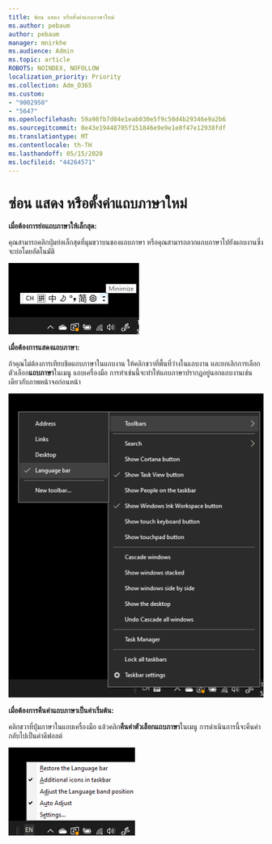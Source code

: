 ```yaml
---
title: ซ่อน แสดง หรือตั้งค่าแถบภาษาใหม่
ms.author: pebaum
author: pebaum
manager: mnirkhe
ms.audience: Admin
ms.topic: article
ROBOTS: NOINDEX, NOFOLLOW
localization_priority: Priority
ms.collection: Adm_O365
ms.custom:
- "9002950"
- "5647"
ms.openlocfilehash: 59a98fb7d04e1eab030e5f9c50d4b29346e9a2b6
ms.sourcegitcommit: 0e43e19448705f151846e9e9e1e0f47e12938fdf
ms.translationtype: MT
ms.contentlocale: th-TH
ms.lasthandoff: 05/15/2020
ms.locfileid: "44264571"
---
```

# <a name="hide-display-or-reset-the-language-bar"></a>ซ่อน แสดง หรือตั้งค่าแถบภาษาใหม่

**เมื่อต้องการย่อแถบภาษาให้เล็กสุด:**

คุณสามารถคลิกปุ่มย่อเล็กสุดที่มุมขวาบนของแถบภาษา หรือคุณสามารถลากแถบภาษาไปยังแถบงานซึ่งจะย่อโดยอัตโนมัติ

![ย่อแถบภาษาให้เล็กสุด](media/minimize-language-bar.png)

**เมื่อต้องการแสดงแถบภาษา:**

ถ้าคุณไม่ต้องการเทียบชิดแถบภาษาในแถบงาน ให้คลิกขวาที่พื้นที่ว่างในแถบงาน และยกเลิกการเลือกตัวเลือก**แถบภาษา**ในเมนู แถบเครื่องมือ การทําเช่นนี้จะทําให้แถบภาษาปรากฏอยู่นอกแถบงานเช่นเดียวกับภาพหน้าจอก่อนหน้า

![แถบภาษาแบบผุดออก](media/pop-out-language-bar.png)

**เมื่อต้องการคืนค่าแถบภาษาเป็นค่าเริ่มต้น:**

คลิกขวาที่ปุ่มภาษาในแถบเครื่องมือ แล้วคลิก**คืนค่าตัวเลือกแถบภาษา**ในเมนู การดําเนินการนี้จะคืนค่ากลับไปเป็นค่าดีฟอลต์

![คืนค่าแถบภาษา](media/restore-language-bar.png)
